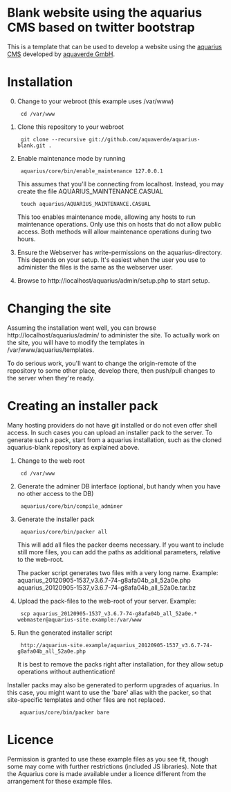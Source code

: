 # Blank website using the aquarius CMS based on twitter bootstrap

This is a template that can be used to develop a website using the [aquarius CMS](http://aquarius-cms.com) developed by [aquaverde GmbH](http://aquaverde.ch).


# Installation

0. Change to your webroot (this example uses /var/www)

        cd /var/www

1. Clone this repository to your webroot

        git clone --recursive git://github.com/aquaverde/aquarius-blank.git .

2. Enable maintenance mode by running

        aquarius/core/bin/enable_maintenance 127.0.0.1
   
   This assumes that you'll be connecting from localhost. Instead, you may
   create the file AQUARIUS_MAINTENANCE.CASUAL
   
        touch aquarius/AQUARIUS_MAINTENANCE.CASUAL

   This too enables maintenance mode, allowing any hosts to run maintenance
   operations. Only use this on hosts that do not allow public access. Both
   methods will allow maintenance operations during two hours.

4. Ensure the Webserver has write-permissions on the aquarius-directory. This
   depends on your setup. It's easiest when the user you use to administer the
   files is the same as the webserver user.

3. Browse to http://localhost/aquarius/admin/setup.php to start setup.


# Changing the site

Assuming the installation went well, you can browse 
http://localhost/aquarius/admin/ to administer the site. To actually work on the
site, you will have to modify the templates in /var/www/aquarius/templates.

To do serious work, you'll want to change the origin-remote of the
repository to some other place, develop there, then push/pull changes to the
server when they're ready.

# Creating an installer pack

Many hosting providers do not have git installed or do not even offer shell access.
In such cases you can upload an installer pack to the server. To generate such a
pack, start from a aquarius installation, such as the cloned aquarius-blank
repository as explained above.

1. Change to the web root

        cd /var/www

2. Generate the adminer DB interface (optional, but handy when you have no other access to the DB)

        aquarius/core/bin/compile_adminer
    
3. Generate the installer pack

        aquarius/core/bin/packer all

    This will add all files the packer deems necessary. If you want to include still
    more files, you can add the paths as additional parameters, relative to the
    web-root.

    The packer script generates two files with a very long name. Example:
        aquarius_20120905-1537_v3.6.7-74-g8afa04b_all_52a0e.php
        aquarius_20120905-1537_v3.6.7-74-g8afa04b_all_52a0e.tar.bz

4. Upload the pack-files to the web-root of your server. Example:

        scp aquarius_20120905-1537_v3.6.7-74-g8afa04b_all_52a0e.* webmaster@aquarius-site.example:/var/www

4. Run the generated installer script

        http://aquarius-site.example/aquarius_20120905-1537_v3.6.7-74-g8afa04b_all_52a0e.php
    
    It is best to remove the packs right after installation, for they allow setup
    operations without authentication!

Installer packs may also be generated to perform upgrades of aquarius. In this
case, you might want to use the 'bare' alias with the packer, so that
site-specific templates and other files are not replaced.

        aquarius/core/bin/packer bare

# Licence

Permission is granted to use these example files as you see fit, though some may
come with further restrictions (included JS libraries). Note that the Aquarius
core is made available under a licence different from the arrangement for these
example files.